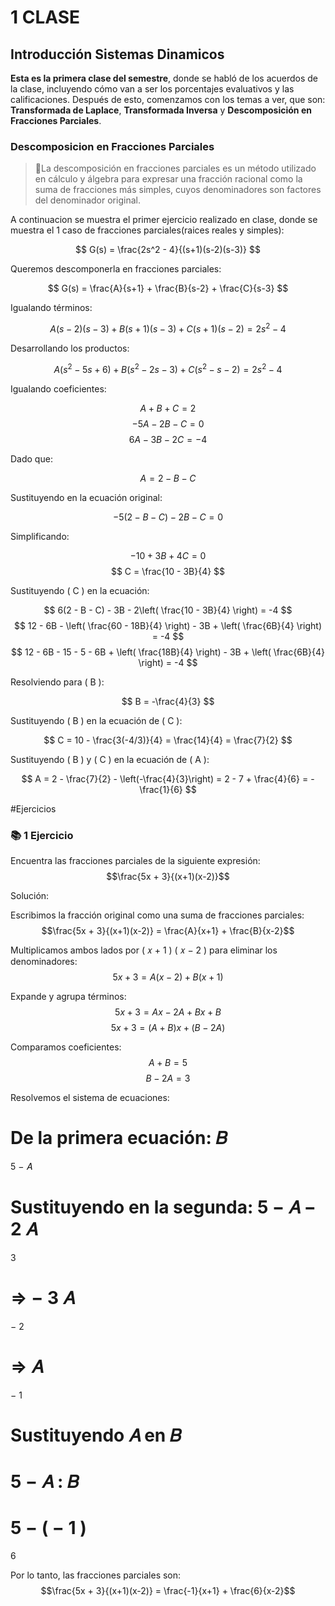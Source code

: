 # 1 CLASE
## Introducción Sistemas Dinamicos
**Esta es la primera clase del semestre**, donde se habló de los acuerdos de la clase, incluyendo cómo van a ser los porcentajes evaluativos y las calificaciones. Después de esto, comenzamos con los temas a ver, que son: **Transformada de Laplace**, **Transformada Inversa** y **Descomposición en Fracciones Parciales**.
### Descomposicion en Fracciones Parciales
>🔑La descomposición en fracciones parciales es un método utilizado en cálculo y álgebra para expresar una fracción racional como la suma de fracciones más simples, cuyos denominadores son factores del denominador original.

A continuacion se muestra el primer ejercicio realizado en clase, donde se muestra el 1 caso de fracciones parciales(raices reales y simples):

$$ G(s) = \frac{2s^2 - 4}{(s+1)(s-2)(s-3)} $$

Queremos descomponerla en fracciones parciales:

$$ G(s) = \frac{A}{s+1} + \frac{B}{s-2} + \frac{C}{s-3} $$

Igualando términos:

$$ A(s-2)(s-3) + B(s+1)(s-3) + C(s+1)(s-2) = 2s^2 - 4 $$

Desarrollando los productos:

$$ A(s^2 - 5s + 6) + B(s^2 - 2s - 3) + C(s^2 - s - 2) = 2s^2 - 4 $$

Igualando coeficientes:

$$ A + B + C = 2 $$
$$ -5A - 2B - C = 0 $$
$$ 6A - 3B - 2C = -4 $$

Dado que:

$$ A = 2 - B - C $$

Sustituyendo en la ecuación original:

$$ -5(2 - B - C) - 2B - C = 0 $$

Simplificando:

$$ -10 + 3B + 4C = 0 $$
$$ C = \frac{10 - 3B}{4} $$

Sustituyendo \( C \) en la ecuación:

$$ 6(2 - B - C) - 3B - 2\left( \frac{10 - 3B}{4} \right) = -4 $$
$$ 12 - 6B - \left( \frac{60 - 18B}{4} \right) - 3B + \left( \frac{6B}{4} \right) = -4 $$
$$ 12 - 6B - 15 - 5 - 6B + \left( \frac{18B}{4} \right) - 3B + \left( \frac{6B}{4} \right) = -4 $$

Resolviendo para \( B \):

$$ B = -\frac{4}{3} $$

Sustituyendo \( B \) en la ecuación de \( C \):

$$ C = 10 - \frac{3(-4/3)}{4} = \frac{14}{4} = \frac{7}{2} $$

Sustituyendo \( B \) y \( C \) en la ecuación de \( A \):

$$ A = 2 - \frac{7}{2} - \left(-\frac{4}{3}\right) = 2 - 7 + \frac{4}{6} = -\frac{1}{6} $$

#Ejercicios 

### 📚 1 Ejercicio
Encuentra las fracciones parciales de la siguiente expresión: $$\frac{5x + 3}{(x+1)(x-2)}$$

Solución:

Escribimos la fracción original como una suma de fracciones parciales: $$\frac{5x + 3}{(x+1)(x-2)} = \frac{A}{x+1} + \frac{B}{x-2}$$

Multiplicamos ambos lados por 
(
𝑥
+
1
)
(
𝑥
−
2
)
 para eliminar los denominadores: $$5x + 3 = A(x - 2) + B(x + 1)$$

Expande y agrupa términos: $$5x + 3 = Ax - 2A + Bx + B$$ $$5x + 3 = (A + B)x + (B - 2A)$$

Comparamos coeficientes: $$A + B = 5$$ $$B - 2A = 3$$

Resolvemos el sistema de ecuaciones:

De la primera ecuación: 
𝐵
=
5
−
𝐴

Sustituyendo en la segunda: 
5
−
𝐴
−
2
𝐴
=
3
 
⇒
−
3
𝐴
=
−
2
 
⇒
𝐴
=
−
1

Sustituyendo 
𝐴
 en 
𝐵
=
5
−
𝐴
: 
𝐵
=
5
−
(
−
1
)
=
6

Por lo tanto, las fracciones parciales son: $$\frac{5x + 3}{(x+1)(x-2)} = \frac{-1}{x+1} + \frac{6}{x-2}$$





